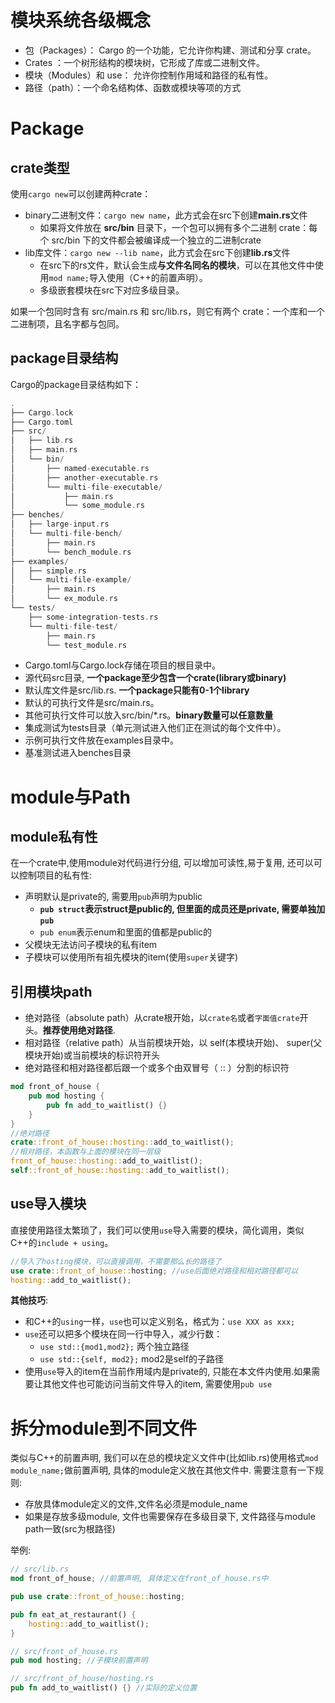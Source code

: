 # 模块系统各级概念
- 包（Packages）： Cargo 的一个功能，它允许你构建、测试和分享 crate。
- Crates ：一个树形结构的模块树，它形成了库或二进制文件。
- 模块（Modules）和 use： 允许你控制作用域和路径的私有性。
- 路径（path）：一个命名结构体、函数或模块等项的方式

# Package
## crate类型
使用`cargo new`可以创建两种crate：

- binary二进制文件：`cargo new name`，此方式会在src下创建**main.rs**文件
   - 如果将文件放在 **src/bin** 目录下，一个包可以拥有多个二进制 crate：每个 src/bin 下的文件都会被编译成一个独立的二进制crate  
- lib库文件：`cargo new --lib name`，此方式会在src下创建**lib.rs**文件
   - 在src下的rs文件，默认会生成**与文件名同名的模块**，可以在其他文件中使用`mod name;`导入使用（C++的前置声明）。
   - 多级嵌套模块在src下对应多级目录。

如果一个包同时含有 src/main.rs 和 src/lib.rs，则它有两个 crate：一个库和一个二进制项，且名字都与包同。

## package目录结构
Cargo的package目录结构如下：
```cpp
.
├── Cargo.lock
├── Cargo.toml
├── src/
│   ├── lib.rs
│   ├── main.rs
│   └── bin/
│       ├── named-executable.rs
│       ├── another-executable.rs
│       └── multi-file-executable/
│           ├── main.rs
│           └── some_module.rs
├── benches/
│   ├── large-input.rs
│   └── multi-file-bench/
│       ├── main.rs
│       └── bench_module.rs
├── examples/
│   ├── simple.rs
│   └── multi-file-example/
│       ├── main.rs
│       └── ex_module.rs
└── tests/
    ├── some-integration-tests.rs
    └── multi-file-test/
        ├── main.rs
        └── test_module.rs
```

- Cargo.toml与Cargo.lock存储在项目的根目录中。
- 源代码src目录, **一个package至少包含一个crate(library或binary)**
- 默认库文件是src/lib.rs. **一个package只能有0-1个library**
- 默认的可执行文件是src/main.rs。
- 其他可执行文件可以放入src/bin/*.rs。**binary数量可以任意数量**
- 集成测试为tests目录（单元测试进入他们正在测试的每个文件中）。
- 示例可执行文件放在examples目录中。
- 基准测试进入benches目录

# module与Path
## module私有性
在一个crate中,使用module对代码进行分组, 可以增加可读性,易于复用, 还可以可以控制项目的私有性:
* 声明默认是private的, 需要用`pub`声明为public
    * **`pub struct`表示struct是public的, 但里面的成员还是private, 需要单独加`pub`**
    * `pub enum`表示enum和里面的值都是public的
* 父模块无法访问子模块的私有item
* 子模块可以使用所有祖先模块的item(使用`super`关键字)

## 引用模块path
- 绝对路径（absolute path）从crate根开始，以`crate名`或者`字面值crate`开头。**推荐使用绝对路径**.
- 相对路径（relative path）从当前模块开始，以 self(本模块开始)、 super(父模块开始)或当前模块的标识符开头
- 绝对路径和相对路径都后跟一个或多个由双冒号（ :: ）分割的标识符
```rust
mod front_of_house {
    pub mod hosting {
        pub fn add_to_waitlist() {}
    }
}
//绝对路径
crate::front_of_house::hosting::add_to_waitlist();
//相对路径，本函数与上面的模块在同一层级
front_of_house::hosting::add_to_waitlist();
self::front_of_house::hosting::add_to_waitlist();
```

## use导入模块
直接使用路径太繁琐了，我们可以使用`use`导入需要的模块，简化调用，类似C++的`include + using`。
```rust
//导入了hosting模块，可以直接调用，不需要那么长的路径了
use crate::front_of_house::hosting; //use后面绝对路径和相对路径都可以
hosting::add_to_waitlist();
```
**其他技巧**:
- 和C++的`using`一样，`use`也可以定义别名，格式为：`use XXX as xxx;`
- `use`还可以把多个模块在同一行中导入，减少行数：
    - `use std::{mod1,mod2};` 两个独立路径
    - `use std::{self, mod2};` mod2是self的子路径
- 使用`use`导入的item在当前作用域内是private的, 只能在本文件内使用.如果需要让其他文件也可能访问当前文件导入的item, 需要使用`pub use`

# 拆分module到不同文件
类似与C++的前置声明, 我们可以在总的模块定义文件中(比如lib.rs)使用格式`mod module_name;`做前置声明, 具体的module定义放在其他文件中.
需要注意有一下规则:
* 存放具体module定义的文件,文件名必须是module_name
* 如果是存放多级module, 文件也需要保存在多级目录下, 文件路径与module path一致(src为根路径)

举例:
```rust
// src/lib.rs
mod front_of_house; //前置声明, 具体定义在front_of_house.rs中

pub use crate::front_of_house::hosting;

pub fn eat_at_restaurant() {
    hosting::add_to_waitlist();
}

// src/front_of_house.rs
pub mod hosting; //子模块前置声明

// src/front_of_house/hosting.rs
pub fn add_to_waitlist() {} //实际的定义位置
```